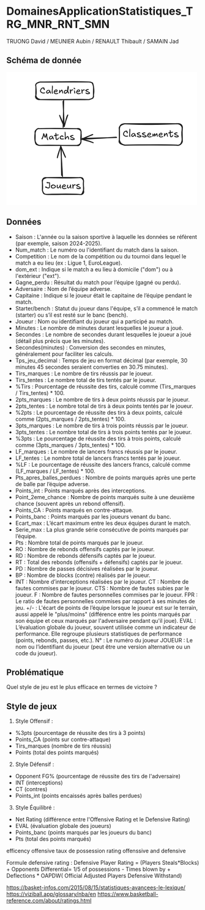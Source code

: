 # DomainesApplicationStatistiques_TRG_MNR_RNT_SMN

TRUONG David / MEUNIER Aubin / RENAULT Thibault / SAMAIN Jad

## Schéma de donnée

![1746781257426](image/README/1746781257426.png)

## Données

- Saison : L'année ou la saison sportive à laquelle les données se réfèrent (par exemple, saison 2024-2025).
- Num_match : Le numéro ou l'identifiant du match dans la saison.
- Competition : Le nom de la compétition ou du tournoi dans lequel le match a eu lieu (ex : Ligue 1, EuroLeague).
- dom_ext : Indique si le match a eu lieu à domicile ("dom") ou à l'extérieur ("ext").
- Gagne_perdu : Résultat du match pour l’équipe (gagné ou perdu).
- Adversaire : Nom de l’équipe adverse.
- Capitaine : Indique si le joueur était le capitaine de l’équipe pendant le match.
- Starter/bench : Statut du joueur dans l'équipe, s’il a commencé le match (starter) ou s’il est resté sur le banc (bench).
- Joueur : Nom ou identifiant du joueur qui a participé au match.
- Minutes : Le nombre de minutes durant lesquelles le joueur a joué.
- Secondes : Le nombre de secondes durant lesquelles le joueur a joué (détail plus précis que les minutes).
- Secondes(minutes) : Conversion des secondes en minutes, généralement pour faciliter les calculs.
- Tps_jeu_decimal : Temps de jeu en format décimal (par exemple, 30 minutes 45 secondes seraient converties en 30.75 minutes).
- Tirs_marques : Le nombre de tirs réussis par le joueur.
- Tirs_tentes : Le nombre total de tirs tentés par le joueur.
- %Tirs : Pourcentage de réussite des tirs, calculé comme (Tirs_marques / Tirs_tentes) * 100.
- 2pts_marques : Le nombre de tirs à deux points réussis par le joueur.
- 2pts_tentes : Le nombre total de tirs à deux points tentés par le joueur.
- %2pts : Le pourcentage de réussite des tirs à deux points, calculé comme (2pts_marques / 2pts_tentes) * 100.
- 3pts_marques : Le nombre de tirs à trois points réussis par le joueur.
- 3pts_tentes : Le nombre total de tirs à trois points tentés par le joueur.
- %3pts : Le pourcentage de réussite des tirs à trois points, calculé comme (3pts_marques / 3pts_tentes) * 100.
- LF_marques : Le nombre de lancers francs réussis par le joueur.
- LF_tentes : Le nombre total de lancers francs tentés par le joueur.
- %LF : Le pourcentage de réussite des lancers francs, calculé comme (LF_marques / LF_tentes) * 100.
- Pts_apres_balles_perdues : Nombre de points marqués après une perte de balle par l’équipe adverse.
- Points_int : Points marqués après des interceptions.
- Point_2eme_chance : Nombre de points marqués suite à une deuxième chance (souvent après un rebond offensif).
- Points_CA : Points marqués en contre-attaque.
- Points_banc : Points marqués par les joueurs venant du banc.
- Ecart_max : L’écart maximum entre les deux équipes durant le match.
- Serie_max : La plus grande série consécutive de points marqués par l’équipe.
- Pts : Nombre total de points marqués par le joueur.
- RO : Nombre de rebonds offensifs captés par le joueur.
- RD : Nombre de rebonds défensifs captés par le joueur.
- RT : Total des rebonds (offensifs + défensifs) captés par le joueur.
- PD : Nombre de passes décisives réalisées par le joueur.
- BP : Nombre de blocks (contre) réalisés par le joueur.
- INT : Nombre d’interceptions réalisées par le joueur.
  CT : Nombre de fautes commises par le joueur.
  CTS : Nombre de fautes subies par le joueur.
  F : Nombre de fautes personnelles commises par le joueur.
  FPR : Le ratio de fautes personnelles commises par rapport à ses minutes de jeu.
  +/- : L'écart de points de l’équipe lorsque le joueur est sur le terrain, aussi appelé le "plus/moins" (différence entre les points marqués par son équipe et ceux marqués par l'adversaire pendant qu'il joue).
  EVAL : L’évaluation globale du joueur, souvent utilisée comme un indicateur de performance. Elle regroupe plusieurs statistiques de performance (points, rebonds, passes, etc.).
  N° : Le numéro du joueur
  JOUEUR : Le nom ou l’identifiant du joueur (peut être une version alternative ou un code du joueur).

## Problématique

Quel style de jeu est le plus efficace en termes de victoire ?

## Style de jeux

1. Style Offensif :

- %3pts (pourcentage de réussite des tirs à 3 points)
- Points_CA (points sur contre-attaque)
- Tirs_marques (nombre de tirs réussis)
- Points (total des points marqués)

2. Style Défensif :

- Opponent FG% (pourcentage de réussite des tirs de l'adversaire)
- INT (interceptions)
- CT (contres)
- Points_int (points encaissés après balles perdues)

3. Style Équilibré :

- Net Rating (différence entre l'Offensive Rating et le Defensive Rating)
- EVAL (évaluation globale des joueurs)
- Points_banc (points marqués par les joueurs du banc)
- Pts (total des points marqués)

efficency offensive
taux de possession
rating offenssive and defensive

Formule defensive rating : Defensive Player Rating = (Players Steals*Blocks) + Opponents Differential= 1/5 of possessions - Times blown by + Deflections * OAPDW( Official Adjusted Players Defensive Withstand)

https://basket-infos.com/2015/08/15/statistiques-avancees-le-lexique/
https://viziball.app/glossary/nba/en
https://www.basketball-reference.com/about/ratings.html 
